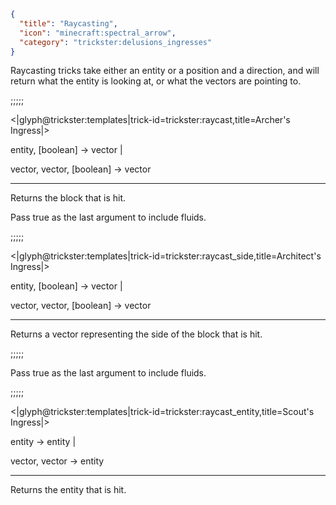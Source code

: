 ```json
{
  "title": "Raycasting",
  "icon": "minecraft:spectral_arrow",
  "category": "trickster:delusions_ingresses"
}
```

Raycasting tricks take either an entity or a position and a direction, and will return what the entity is looking at, 
or what the vectors are pointing to.

;;;;;

<|glyph@trickster:templates|trick-id=trickster:raycast,title=Archer's Ingress|>

entity, [boolean] -> vector |

vector, vector, [boolean] -> vector

---

Returns the block that is hit.

Pass true as the last argument to include fluids.

;;;;;

<|glyph@trickster:templates|trick-id=trickster:raycast_side,title=Architect's Ingress|>

entity, [boolean] -> vector |

vector, vector, [boolean] -> vector

---

Returns a vector representing the side of the block that is hit.  

;;;;;

Pass true as the last argument to include fluids. 

;;;;;

<|glyph@trickster:templates|trick-id=trickster:raycast_entity,title=Scout's Ingress|>

entity -> entity |

vector, vector -> entity

---

Returns the entity that is hit.
